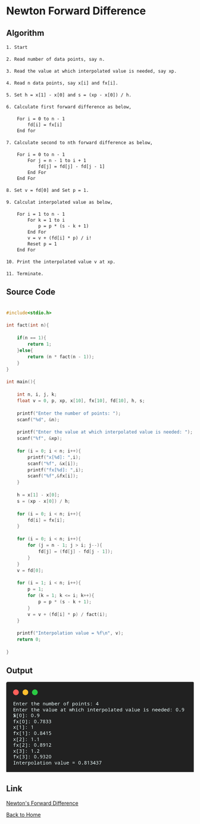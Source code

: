 # Newton Forward Difference

## Algorithm

    1. Start

    2. Read number of data points, say n.

    3. Read the value at which interpolated value is needed, say xp.

    4. Read n data points, say x[i] and fx[i].

    5. Set h = x[1] - x[0] and s = (xp - x[0]) / h.

    6. Calculate first forward difference as below,

        For i = 0 to n - 1
            fd[i] = fx[i]
        End for

    7. Calculate second to nth forward difference as below,
        
        For i = 0 to n - 1
            For j = n - 1 to i + 1
                fd[j] = fd[j] - fd[j - 1]
            End For
        End For

    8. Set v = fd[0] and Set p = 1.

    9. Calculat interpolated value as below,

        For i = 1 to n - 1
            For k = 1 to i
                p = p * (s - k + 1)
            End For
            v = v + (fd[i] * p) / i!
            Reset p = 1
        End For
    
    10. Print the interpolated value v at xp.

    11. Terminate.

## Source Code

``` c

#include<stdio.h>

int fact(int n){

    if(n == 1){
        return 1;
    }else{
        return (n * fact(n - 1));
    }
}

int main(){

    int n, i, j, k;
    float v = 0, p, xp, x[10], fx[10], fd[10], h, s;
    
    printf("Enter the number of points: ");
    scanf("%d", &n);
    
    printf("Enter the value at which interpolated value is needed: ");
    scanf("%f", &xp);
    
    for (i = 0; i < n; i++){
        printf("x[%d]: ",i);
        scanf("%f", &x[i]);
        printf("fx[%d]: ",i);
        scanf("%f",&fx[i]);
    }

    h = x[1] - x[0];
    s = (xp - x[0]) / h;

    for (i = 0; i < n; i++){
        fd[i] = fx[i];
    }

    for (i = 0; i < n; i++){
        for (j = n - 1; j > i; j--){
            fd[j] = (fd[j] - fd[j - 1]);
        }
    }
    v = fd[0];

    for (i = 1; i < n; i++){
        p = 1;
        for (k = 1; k <= i; k++){
            p = p * (s - k + 1);
        }
        v = v + (fd[i] * p) / fact(i);
    }

    printf("Interpolation value = %f\n", v);
    return 0;

}

```

## Output

![Newton Forward Difference](./assets/07.png)

## Link

[Newton's Forward Difference](https://github.com/kabirdeula/Numerical_Method_Lab_Report/blob/main/Lab%20Report/Lab07.c)

[Back to Home](README.md)
